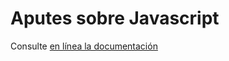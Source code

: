 # Aputes sobre Javascript

Consulte [en línea la documentación](https://sio2sio2.github.io/doc-javascript)

